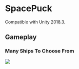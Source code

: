 # SpacePuck
Compatible with Unity 2018.3.

## Gameplay
### Many Ships To Choose From
![](shipselection.gif)
